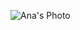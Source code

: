 ![Ana's Photo](https://xolozq.bn.files.1drv.com/y4mrO5jTqwHV_wtWDEYxOCpZSkRonC6mgcTwagG3eT0FCbSuPsJxh1Yy82opOQsU317fKGrswyuLjA0dIX30j3N79lcEq8sQxR57PxrtdoLx_2l1DUws-VOGJBn3BE0ISyjfhjJj2Ij3MFMteiZzZy6ch1hhGD5X4xbhs47QEwpz1dkD4nceXpIvxUaShvxMDZh9IFeg0n-JRTfEg-NzQuo2A?width=256&height=256&cropmode=none)
